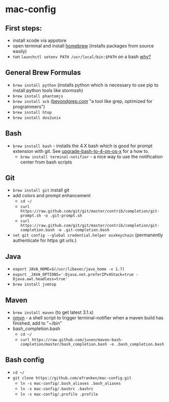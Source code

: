 mac-config
==========

## First steps:
* install xcode via appstore
* open terminal and install [homebrew](http://brew.sh/) (installs packages from source easily)
* run `launchctl setenv PATH /usr/local/bin:$PATH` on a bash [why?](https://github.com/mxcl/homebrew/wiki/FAQ#my-mac-apps-dont-find-usrlocalbin-utilities)

## General Brew Formulas
* `brew install python` (installs python which is necessary to use pip to install python tools like stormssh)
* `brew install phantomjs`
* `brew install ack` ([beyondgrep.com](http://www.beyondgrep.com) "a tool like grep, optimized for programmers")
* `brew install htop`
* `brew install dos2unix`

## Bash
* `brew install bash` - installs the 4.X bash which is good for prompt extension with git. See [upgrade-bash-to-4-on-os-x](http://buddylindsey.com/upgrade-bash-to-4-on-os-x/) for a how to.
    * `brew install terminal-notifier` - a nice way to use the notification center from bash scripts

## Git
* `brew install git` install git
* add colors and prompt enhancement
    * `cd ~/`
    * `curl https://raw.github.com/git/git/master/contrib/completion/git-prompt.sh -o .git-prompt.sh`
    * `curl https://raw.github.com/git/git/master/contrib/completion/git-completion.bash -o .git-completion.bash`
* `set git config --global credential.helper osxkeychain` (permanently authenticate for https git urls.)

## Java
* `export JAVA_HOME=$(/usr/libexec/java_home -v 1.7)`
* `export _JAVA_OPTIONS='-Djava.net.preferIPv4Stack=true -Djava.awt.headless=true'`
* `brew install jvmtop`

## Maven
* `brew install maven` (to get latest 3.1.x)
* [nmvn](https://github.com/geoffreywiseman/maven-notification-center) - a shell script to trigger terminal-notifier when a maven build has finished, add to "~/bin"
* bash_completion.bash
    * `cd ~/`
    * `curl https://raw.github.com/juven/maven-bash-completion/master/bash_completion.bash -o .bash_completion.bash`

## Bash config
* `cd ~/`
* `git clone https://github.com/afranken/mac-config.git`
    * `ln -s mac-config/.bash_aliases .bash_aliases`
    * `ln -s mac-config/.bashrc .bashrc`
    * `ln -s mac-config/.profile .profile`

